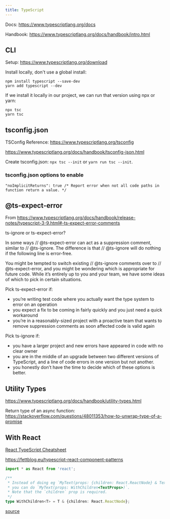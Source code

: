 ```yaml
---
title: TypeScript
---
```


Docs: https://www.typescriptlang.org/docs

Handbook: https://www.typescriptlang.org/docs/handbook/intro.html


## CLI

Setup: https://www.typescriptlang.org/download

Install locally, don't use a global install:
```
npm install typescript --save-dev
yarn add typescript --dev
```

If we install it locally in our project, we can run that version using npx or yarn:
```
npx tsc
yarn tsc
```

## tsconfig.json

TSConfig Reference: https://www.typescriptlang.org/tsconfig

https://www.typescriptlang.org/docs/handbook/tsconfig-json.html

Create tsconfig.json: `npx tsc --init` or `yarn run tsc --init`.

### tsconfig.json options to enable

`"noImplicitReturns": true /* Report error when not all code paths in function return a value. */`


## @ts-expect-error

From https://www.typescriptlang.org/docs/handbook/release-notes/typescript-3-9.html#-ts-expect-error-comments

ts-ignore or ts-expect-error?

In some ways // @ts-expect-error can act as a suppression comment, similar to // @ts-ignore. The difference is that // @ts-ignore will do nothing if the following line is error-free.

You might be tempted to switch existing // @ts-ignore comments over to // @ts-expect-error, and you might be wondering which is appropriate for future code. While it’s entirely up to you and your team, we have some ideas of which to pick in certain situations.

Pick ts-expect-error if:

- you’re writing test code where you actually want the type system to error on an operation
- you expect a fix to be coming in fairly quickly and you just need a quick workaround
- you’re in a reasonably-sized project with a proactive team that wants to remove suppression comments as soon affected code is valid again

Pick ts-ignore if:

- you have a larger project and new errors have appeared in code with no clear owner
- you are in the middle of an upgrade between two different versions of TypeScript, and a line of code errors in one version but not another.
- you honestly don’t have the time to decide which of these options is better.


## Utility Types

https://www.typescriptlang.org/docs/handbook/utility-types.html

Return type of an async function: https://stackoverflow.com/questions/48011353/how-to-unwrap-type-of-a-promise


## With React

[React TypeScript Cheatsheet](https://react-typescript-cheatsheet.netlify.app/docs/basic/setup)

https://fettblog.eu/typescript-react-component-patterns


```typescript
import * as React from 'react';

/**
 * Instead of doing eg `MyText(props: {children: React.ReactNode} & TextProps)`
 * you can do `MyText(props: WithChildren<TextProps>)`.
 * Note that the `children` prop is required.
 */
type WithChildren<T> = T & {children: React.ReactNode};
```
[source](https://fettblog.eu/typescript-react-component-patterns/)
